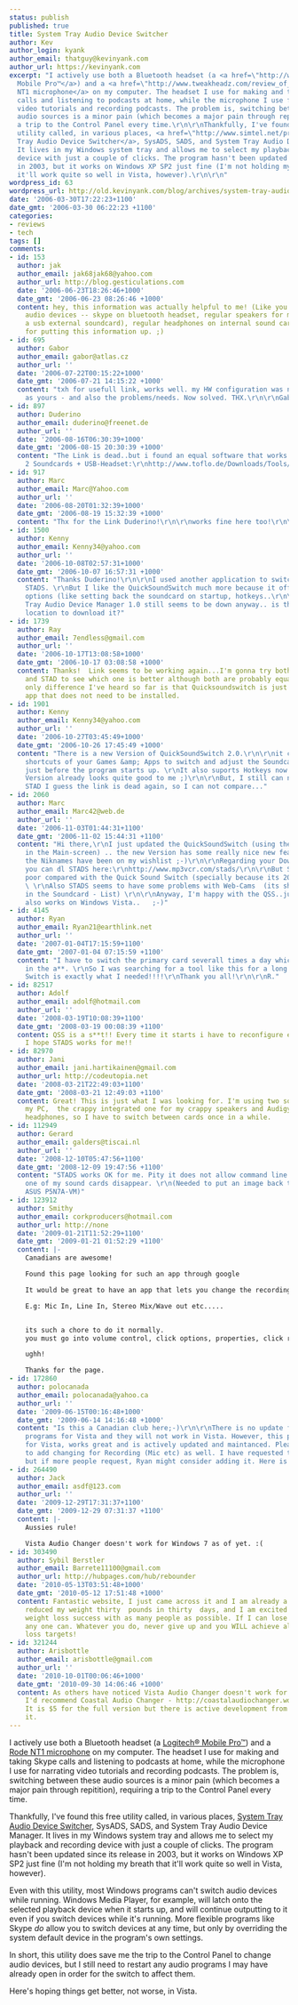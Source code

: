 ```yaml
---
status: publish
published: true
title: System Tray Audio Device Switcher
author: Kev
author_login: kyank
author_email: thatguy@kevinyank.com
author_url: https://kevinyank.com
excerpt: "I actively use both a Bluetooth headset (a <a href=\"http://www.logitech.com/index.cfm/products/details/AU/EN,CRID=1628,CONTENTID=9473\">Logitech®
  Mobile Pro™</a>) and a <a href=\"http://www.tweakheadz.com/review_of_the_rode_nt1.htm\">Rode
  NT1 microphone</a> on my computer. The headset I use for making and taking Skype
  calls and listening to podcasts at home, while the microphone I use for narrating
  video tutorials and recording podcasts. The problem is, switching between these
  audio sources is a minor pain (which becomes a major pain through repitition), requiring
  a trip to the Control Panel every time.\r\n\r\nThankfully, I've found this free
  utility called, in various places, <a href=\"http://www.simtel.net/product.php%5Burl_fb_product_page%5D74517\">System
  Tray Audio Device Switcher</a>, SysADS, SADS, and System Tray Audio Device Manager.
  It lives in my Windows system tray and allows me to select my playback and recording
  device with just a couple of clicks. The program hasn't been updated since its release
  in 2003, but it works on Windows XP SP2 just fine (I'm not holding my breath that
  it'll work quite so well in Vista, however).\r\n\r\n"
wordpress_id: 63
wordpress_url: http://old.kevinyank.com/blog/archives/system-tray-audio-device-switcher/
date: '2006-03-30T17:22:23+1100'
date_gmt: '2006-03-30 06:22:23 +1100'
categories:
- reviews
- tech
tags: []
comments:
- id: 153
  author: jak
  author_email: jak68jak68@yahoo.com
  author_url: http://blog.gesticulations.com
  date: '2006-06-23T18:26:46+1000'
  date_gmt: '2006-06-23 08:26:46 +1000'
  content: hey, this information was actually helpful to me! (Like you I have multiple
    audio devices -- skype on bluetooth headset, regular speakers for music (through
    a usb external soundcard), regular headphones on internal sound card). Thanks
    for putting this information up. ;)
- id: 695
  author: Gabor
  author_email: gabor@atlas.cz
  author_url: ''
  date: '2006-07-22T00:15:22+1000'
  date_gmt: '2006-07-21 14:15:22 +1000'
  content: "txh for usefull link, works well. my HW configuration was nearly the same
    as yours - and also the problems/needs. Now solved. THX.\r\n\r\nGabor"
- id: 897
  author: Duderino
  author_email: duderino@freenet.de
  author_url: ''
  date: '2006-08-16T06:30:39+1000'
  date_gmt: '2006-08-15 20:30:39 +1000'
  content: "The Link is dead..but i found an equal software that works fine with my
    2 Soundcards + USB-Headset:\r\nhttp://www.toflo.de/Downloads/Tools/Soundcard-Switcher/"
- id: 917
  author: Marc
  author_email: Marc@Yahoo.com
  author_url: ''
  date: '2006-08-20T01:32:39+1000'
  date_gmt: '2006-08-19 15:32:39 +1000'
  content: "Thx for the Link Duderino!\r\n\r\nworks fine here too!\r\n\r\nMarc"
- id: 1500
  author: Kenny
  author_email: Kenny34@yahoo.com
  author_url: ''
  date: '2006-10-08T02:57:31+1000'
  date_gmt: '2006-10-07 16:57:31 +1000'
  content: "Thanks Duderino!\r\n\r\nI used another application to switch Soundcards:
    STADS. \r\nBut I like the QuickSoundSwitch much more because it offers much more
    options (like setting back the soundcard on startup, hotkeys..\r\n\r\nThe System
    Tray Audio Device Manager 1.0 still seems to be down anyway.. is there any other
    location to download it?"
- id: 1739
  author: Ray
  author_email: 7endless@gmail.com
  author_url: ''
  date: '2006-10-17T13:08:58+1000'
  date_gmt: '2006-10-17 03:08:58 +1000'
  content: Thanks!  Link seems to be working again...I'm gonna try both QuickSoundSwitch
    and STAD to see which one is better although both are probably equally good. The
    only difference I've heard so far is that Quicksoundswitch is just a simple .exe
    app that does not need to be installed.
- id: 1901
  author: Kenny
  author_email: Kenny34@yahoo.com
  author_url: ''
  date: '2006-10-27T03:45:49+1000'
  date_gmt: '2006-10-26 17:45:49 +1000'
  content: "There is a new Version of QuickSoundSwitch 2.0.\r\n\r\nit can create special
    shortcuts of your Games &amp; Apps to switch and adjust the Soundcard automatically
    just before the program starts up. \r\nIt also suports Hotkeys now... \r\nThis
    Version already looks quite good to me ;)\r\n\r\nBut, I still can not download
    STAD I guess the link is dead again, so I can not compare..."
- id: 2060
  author: Marc
  author_email: Marc42@web.de
  author_url: ''
  date: '2006-11-03T01:44:31+1100'
  date_gmt: '2006-11-02 15:44:31 +1100'
  content: "Hi there,\r\nI just updated the QuickSoundSwitch (using the \"update\"
    in the Main-screen) .. the new Version has some really nice new features..  specially
    the Niknames have been on my wishlist ;-)\r\n\r\nRegarding your Download-Question
    you can dl STADS here:\r\nhttp://www.mp3vcr.com/stads/\r\n\r\nBut STADS is really
    poor compared with the Quick Sound Switch (specially because its 20 times bigger).
    \ \r\nAlso STADS seems to have some problems with Web-Cams  (its showing my Webcam
    in the Soundcard - List) \r\n\r\nAnyway, I'm happy with the QSS..just hope it
    also works on Windows Vista..   ;-)"
- id: 4145
  author: Ryan
  author_email: Ryan21@earthlink.net
  author_url: ''
  date: '2007-01-04T17:15:59+1100'
  date_gmt: '2007-01-04 07:15:59 +1100'
  content: "I have to switch the primary card severall times a day which was a pain
    in the a**. \r\nSo I was searching for a tool like this for a long time! \r\nSound
    Switch is exactly what I needed!!!!\r\nThank you all!\r\n\r\nR."
- id: 82517
  author: Adolf
  author_email: adolf@hotmail.com
  author_url: ''
  date: '2008-03-19T10:08:39+1100'
  date_gmt: '2008-03-19 00:08:39 +1100'
  content: QSS is a s**t!! Every time it starts i have to reconfigure every damn channel.
    I hope STADS works for me!!
- id: 82970
  author: Jani
  author_email: jani.hartikainen@gmail.com
  author_url: http://codeutopia.net
  date: '2008-03-21T22:49:03+1100'
  date_gmt: '2008-03-21 12:49:03 +1100'
  content: Great! This is just what I was looking for. I'm using two soundcards in
    my PC,  the crappy integrated one for my crappy speakers and Audigy 2 for my hifi
    headphones, so I have to switch between cards once in a while.
- id: 112949
  author: Gerard
  author_email: galders@tiscai.nl
  author_url: ''
  date: '2008-12-10T05:47:56+1100'
  date_gmt: '2008-12-09 19:47:56 +1100'
  content: "STADS works OK for me. Pity it does not allow command line use. QSS makes
    one of my sound cards disappear. \r\n(Needed to put an image back to solve problem.
    ASUS P5N7A-VM)"
- id: 123912
  author: Smithy
  author_email: corkproducers@hotmail.com
  author_url: http://none
  date: '2009-01-21T11:52:29+1100'
  date_gmt: '2009-01-21 01:52:29 +1100'
  content: |-
    Canadians are awesome!

    Found this page looking for such an app through google

    It would be great to have an app that lets you change the recording source faster too.

    E.g: Mic In, Line In, Stereo Mix/Wave out etc.....


    its such a chore to do it normally.
    you must go into volume control, click options, properties, click recording, click okay, then tick the source you want!

    ughh!

    Thanks for the page.
- id: 172860
  author: polocanada
  author_email: polocanada@yahoo.ca
  author_url: ''
  date: '2009-06-15T00:16:48+1000'
  date_gmt: '2009-06-14 14:16:48 +1000'
  content: "Is this a Canadian club here;-)\r\n\r\nThere is no update for the above
    programs for Vista and they will not work in Vista. However, this program works
    for Vista, works great and is actively updated and maintanced. Please ask Ryan
    to add changing for Recording (Mic etc) as well. I have requested this feature
    but if more people request, Ryan might consider adding it. Here is the link: http://www.vistaaudiochanger.com/"
- id: 264490
  author: Jack
  author_email: asdf@123.com
  author_url: ''
  date: '2009-12-29T17:31:37+1100'
  date_gmt: '2009-12-29 07:31:37 +1100'
  content: |-
    Aussies rule!

    Vista Audio Changer doesn't work for Windows 7 as of yet. :(
- id: 303490
  author: Sybil Berstler
  author_email: Barrete11100@gmail.com
  author_url: http://hubpages.com/hub/rebounder
  date: '2010-05-13T03:51:48+1000'
  date_gmt: '2010-05-12 17:51:48 +1000'
  content: Fantastic website, I just came across it and I am already a fan. I just
    reduced my weight thirty  pounds in thirty  days, and I am excited to share my
    weight loss success with as many people as possible. If I can lose weight then
    any one can. Whatever you do, never give up and you WILL achieve all your weight
    loss targets!
- id: 321244
  author: Arisbottle
  author_email: arisbottle@gmail.com
  author_url: ''
  date: '2010-10-01T00:06:46+1000'
  date_gmt: '2010-09-30 14:06:46 +1000'
  content: As others have noticed Vista Audio Changer doesn't work for Windows 7.
    I'd recommend Coastal Audio Changer - http://coastalaudiochanger.wordpress.com/.
    It is $5 for the full version but there is active development from the guy behind
    it.
---
```

<p>I actively use both a Bluetooth headset (a <a href="http://www.logitech.com/index.cfm/products/details/AU/EN,CRID=1628,CONTENTID=9473">Logitech® Mobile Pro™</a>) and a <a href="http://www.tweakheadz.com/review_of_the_rode_nt1.htm">Rode NT1 microphone</a> on my computer. The headset I use for making and taking Skype calls and listening to podcasts at home, while the microphone I use for narrating video tutorials and recording podcasts. The problem is, switching between these audio sources is a minor pain (which becomes a major pain through repitition), requiring a trip to the Control Panel every time.</p>
<p>Thankfully, I've found this free utility called, in various places, <a href="http://www.simtel.net/product.php%5Burl_fb_product_page%5D74517">System Tray Audio Device Switcher</a>, SysADS, SADS, and System Tray Audio Device Manager. It lives in my Windows system tray and allows me to select my playback and recording device with just a couple of clicks. The program hasn't been updated since its release in 2003, but it works on Windows XP SP2 just fine (I'm not holding my breath that it'll work quite so well in Vista, however).</p>
<p><a id="more"></a><a id="more-63"></a>Even with this utility, most Windows programs can't switch audio devices while running. Windows Media Player, for example, will latch onto the selected playback device when it starts up, and will continue outputting to it even if you switch devices while it's running. More flexible programs like Skype <em>do</em> allow you to switch devices at any time, but only by overriding the system default device in the program's own settings.</p>
<p>In short, this utility does save me the trip to the Control Panel to change audio devices, but I still need to restart any audio programs I may have already open in order for the switch to affect them.</p>
<p>Here's hoping things get better, not worse, in Vista.</p>
